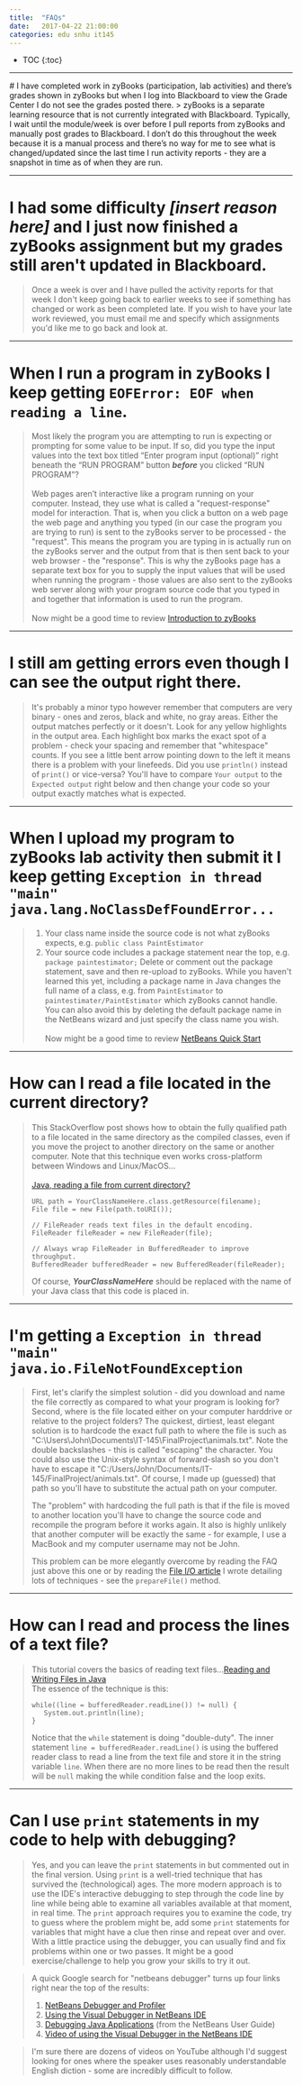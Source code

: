 ```yaml
---
title:  "FAQs"
date:   2017-04-22 21:00:00
categories: edu snhu it145
---
```


* TOC
{:toc}
<hr/>
# I have completed work in zyBooks (participation, lab activities) and there’s grades shown in zyBooks but when I log into Blackboard to view the Grade Center I do not see the grades posted there.
> zyBooks is a separate learning resource that is not currently integrated with Blackboard. Typically, I wait until the module/week is over before I pull reports from zyBooks and manually post grades to Blackboard. I don’t do this throughout the week because it is a manual process and there’s no way for me to see what is changed/updated since the last time I run activity reports - they are a snapshot in time as of when they are run.
<hr/>

# I had some difficulty _[insert reason here]_ and I just now finished a zyBooks assignment but my grades still aren't updated in Blackboard.
> Once a week is over and I have pulled the activity reports for that week I don't keep going back to earlier weeks to see if something has changed or work as been completed late. If you wish to have your late work reviewed, you must email me and specify which assignments you'd like me to go back and look at.
<hr/>

# When I run a program in zyBooks I keep getting `EOFError: EOF when reading a line`.
> Most likely the program you are attempting to run is expecting or prompting for some value to be input. If so, did you type the input values into the text box titled “Enter program input (optional)” right beneath the “RUN PROGRAM” button _**before**_ you clicked “RUN PROGRAM”?<br/><br/>
Web pages aren’t interactive like a program running on your computer. Instead, they use what is called a "request-response" model for interaction. That is, when you click a button on a web page the web page and anything you typed (in our case the program you are trying to run) is sent to the zyBooks server to be processed - the "request". This means the program you are typing in is actually run on the zyBooks server and the output from that is then sent back to your web browser - the "response". This is why the zyBooks page has a separate text box for you to supply the input values that will be used when running the program - those values are also sent to the zyBooks web server along with your program source code that you typed in and  together that information is used to run the program.<br/><br/>
Now might be a good time to review [Introduction to zyBooks](/it145/intro-to-zybooks/)
<hr/>

# I still am getting errors even though I can see the output right there.
> It's probably a minor typo however remember that computers are very binary - ones and zeros, black and white, no gray areas. Either the output matches perfectly or it doesn't. Look for any yellow highlights in the output area. Each highlight box marks the exact spot of a problem - check your spacing and remember that "whitespace" counts. If you see a little bent arrow pointing down to the left it means there is a problem with your linefeeds. Did you use `println()` instead of `print()` or vice-versa? You'll have to compare `Your output` to the `Expected output` right below and then change your code so your output exactly matches what is expected.
<hr/>

# When I upload my program to zyBooks lab activity then submit it I keep getting `Exception in thread "main" java.lang.NoClassDefFoundError...`
> 1. Your class name inside the source code is not what zyBooks expects, e.g. `public class PaintEstimator`
> 2. Your source code includes a package statement near the top, e.g.<br/>
>  `package paintestimator;` Delete or comment out the package statement, save and then re-upload to zyBooks. While you haven't learned this yet, including a package name in Java changes the full name of a class, e.g. from `PaintEstimator` to `paintestimater/PaintEstimator` which zyBooks cannot handle. You can also avoid this by deleting the default package name in the NetBeans wizard and just specify the class name you wish.<br/><br/>
Now might be a good time to review [NetBeans Quick Start](/it145/netbeans-quick-start/)

<hr/>

# How can I read a file located in the current directory?
> This StackOverflow post shows how to obtain the fully qualified path to a file located in the same directory as the compiled classes, even if you move the project to another directory on the same or another computer. Note that this technique even works cross-platform between Windows and Linux/MacOS...<br /><br />[Java, reading a file from current directory?](http://stackoverflow.com/a/10830715)
> ```
> URL path = YourClassNameHere.class.getResource(filename);
> File file = new File(path.toURI());
>
> // FileReader reads text files in the default encoding.
> FileReader fileReader = new FileReader(file);
>
> // Always wrap FileReader in BufferedReader to improve throughput.
> BufferedReader bufferedReader = new BufferedReader(fileReader);
> ```
> Of course, _**YourClassNameHere**_ should be replaced with the name of your Java class that this code is placed in.
<hr/>

# I'm getting a `Exception in thread "main" java.io.FileNotFoundException`
> First, let's clarify the simplest solution - did you download and name the file correctly as compared to what your program is looking for? Second, where is the file located either on your computer harddrive or relative to the project folders? The quickest, dirtiest, least elegant solution is to hardcode the exact full path to where the file is such as "C:\\Users\\John\\Documents\\IT-145\\FinalProject\\animals.txt". Note the double backslashes - this is called "escaping" the character. You could also use the Unix-style syntax of forward-slash so you don't have to escape it "C:/Users/John/Documents/IT-145/FinalProject/animals.txt". Of course, I made up (guessed) that path so you'll have to substitute the actual path on your computer.
>
> The "problem" with hardcoding the full path is that if the file is moved to another location you'll have to change the source code and recompile the program before it works again. It also is highly unlikely that another computer will be exactly the same - for example, I use a MacBook and my computer username may not be John.
>
> This problem can be more elegantly overcome by reading the FAQ just above this one or by reading the [File I/O article](http://blog.pragmatictech.guru/it145/file-io-sample/) I wrote detailing lots of techniques - see the `prepareFile()` method.
<hr/>

# How can I read and process the lines of a text file?
> This tutorial covers the basics of reading text files...[Reading and Writing Files in Java](https://www.caveofprogramming.com/java/java-file-reading-and-writing-files-in-java.html)<br />The essence of the technique is this:<br />
> ```
> while((line = bufferedReader.readLine()) != null) {
>    System.out.println(line);
> }
> ```
> Notice that the `while` statement is doing "double-duty". The inner statement `line = bufferedReader.readLine()` is using the buffered reader class to read a line from the text file and store it in the string variable `line`. When there are no more lines to be read then the result will be `null` making the while condition false and the loop exits.
<hr/>

# Can I use `print` statements in my code to help with debugging?
>Yes, and you can leave the `print` statements in but commented out in the final version. Using `print` is a well-tried technique that has survived the (technological) ages. The more modern approach is to use the IDE's interactive debugging to step through the code line by line while being able to examine all variables available at that moment, in real time. The `print` approach requires you to examine the code, try to guess where the problem might be, add some `print` statements for variables that might have a clue then rinse and repeat over and over. With a little practice using the debugger, you can usually find and fix problems within one or two passes. It might be a good exercise/challenge to help you grow your skills to try it out.

>A quick Google search for "netbeans debugger" turns up four links right near the top of the results:
> 1. [NetBeans Debugger and Profiler](https://netbeans.org/features/java/debugger.html)
> 2. [Using the Visual Debugger in NetBeans IDE](https://netbeans.org/kb/docs/java/debug-visual.html)
> 3. [Debugging Java Applications](https://netbeans.org/project_downloads/usersguide/nbfieldguide/Chapter5-Debugging.pdf) (from the NetBeans User Guide)
> 4. [Video of using the Visual Debugger in the NetBeans IDE](https://netbeans.org/kb/docs/java/debug-visual-screencast.html)

>I'm sure there are dozens of videos on YouTube although I'd suggest looking for ones where the speaker uses reasonably understandable English diction - some are incredibly difficult to follow.
